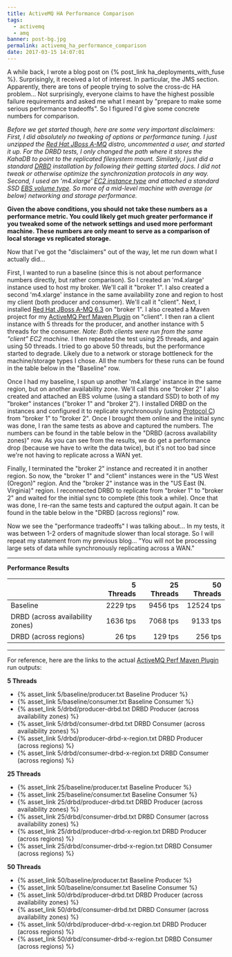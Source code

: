 ```yaml
---
title: ActiveMQ HA Performance Comparison
tags:
  - activemq
  - amq
banner: post-bg.jpg
permalink: activemq_ha_performance_comparison
date: 2017-03-15 14:07:01
---
```



A while back, I wrote a blog post on {% post_link ha_deployments_with_fuse %}. Surprisingly, it received a lot of interest. In particular, the JMS section. Apparently, there are tons of people trying to solve the cross-dc HA problem... Not surprisingly, everyone claims to have the highest possible failure requirements and asked me what I meant by "prepare to make some serious performance tradeoffs". So I figured I'd give some concrete numbers for comparison.<!-- more -->

_Before we get started though, here are some very important disclaimers: First, I did absolutely no tweaking of options or performance tuning. I just unzipped the [Red Hat JBoss A-MQ](https://developers.redhat.com/products/amq) distro, uncommented a user, and started it up. For the DRBD tests, I only changed the path where it stores the KahaDB to point to the replicated filesystem mount. Similarly, I just did a standard [DRBD](http://drbd.org) installation by following their getting started docs. I did not tweak or otherwise optimize the synchronization protocols in any way. Second, I used an 'm4.xlarge' [EC2 instance type](https://aws.amazon.com/ec2/instance-types/) and attached a standard SSD [EBS volume type](https://aws.amazon.com/ebs/details/). So more of a mid-level machine with average (or below) networking and storage performance._

__Given the above conditions, you should not take these numbers as a performance metric. You could likely get much greater performance if you tweaked some of the network settings and used more performant machine. These numbers are only meant to serve as a comparison of local storage vs replicated storage.__

Now that I've got the "disclaimers" out of the way, let me run down what I actually did...

First, I wanted to run a baseline (since this is not about performance numbers directly, but rather comparison). So I created an 'm4.xlarge' instance used to host my broker. We'll call it "broker 1". I also created a second 'm4.xlarge' instance in the same availability zone and region to host my client (both producer and consumer). We'll call it "client". Next, I installed [Red Hat JBoss A-MQ 6.3](https://developers.redhat.com/products/amq) on "broker 1". I also created a Maven project for my [ActiveMQ Perf Maven Plugin](http://activemq.apache.org/activemq-performance-module-users-manual.html) on "client". I then ran a client instance with 5 threads for the producer, and another instance with 5 threads for the consumer. _Note: Both clients were run from the same "client" EC2 machine._ I then repeated the test using 25 threads, and again using 50 threads. I tried to go above 50 threads, but the performance started to degrade. Likely due to a network or storage bottleneck for the machine/storage types I chose. All the numbers for these runs can be found in the table below in the "Baseline" row.

Once I had my baseline, I spun up another 'm4.xlarge' instance in the same region, but on another availability zone. We'll call this one "broker 2" I also created and attached an EBS volume (using a standard SSD) to both of my "broker" instances ("broker 1" and "broker 2"). I installed DRBD on the instances and configured it to replicate synchronously (using [Protocol C](https://docs.linbit.com/doc/users-guide-84/s-replication-protocols/)) from "broker 1" to "broker 2". Once I brought them online and the initial sync was done, I ran the same tests as above and captured the numbers. The numbers can be found in the table below in the "DRBD (across availability zones)" row. As you can see from the results, we do get a performance drop (because we have to write the data twice), but it's not too bad since we're not having to replicate across a WAN yet.

Finally, I terminated the "broker 2" instance and recreated it in another region. So now, the "broker 1" and "client" instances were in the "US West (Oregon)" region. And the "broker 2" instance was in the "US East (N. Virginia)" region. I reconnected DRBD to replicate from "broker 1" to "broker 2" and waited for the initial sync to complete (this took a while). Once that was done, I re-ran the same tests and captured the output again. It can be found in the table below in the "DRBD (across regions)" row.

Now we see the "performance tradeoffs" I was talking about... In my tests, it was between 1-2 orders of magnitude slower than local storage. So I will repeat my statement from my previous blog... "You will not be processing large sets of data while synchronously replicating across a WAN."

<hr/>

__Performance Results__

|                                  | 5 Threads | 25 Threads | 50 Threads |
| -------------------------------- | --------: | ---------: | ---------: |
| Baseline                         |  2229 tps |   9456 tps |  12524 tps |
| DRBD (across availability zones) |  1636 tps |   7068 tps |   9133 tps |
| DRBD (across regions)            |    26 tps |    129 tps |    256 tps |

<hr/>

For reference, here are the links to the actual [ActiveMQ Perf Maven Plugin](http://activemq.apache.org/activemq-performance-module-users-manual.html) run outputs:

__5 Threads__

 - {% asset_link 5/baseline/producer.txt Baseline Producer %}
 - {% asset_link 5/baseline/consumer.txt Baseline Consumer %}
 - {% asset_link 5/drbd/producer-drbd.txt DRBD Producer (across availability zones) %}
 - {% asset_link 5/drbd/consumer-drbd.txt DRBD Consumer (across availability zones) %}
 - {% asset_link 5/drbd/producer-drbd-x-region.txt DRBD Producer (across regions) %}
 - {% asset_link 5/drbd/consumer-drbd-x-region.txt DRBD Consumer (across regions) %}

__25 Threads__

 - {% asset_link 25/baseline/producer.txt Baseline Producer %}
 - {% asset_link 25/baseline/consumer.txt Baseline Consumer %}
 - {% asset_link 25/drbd/producer-drbd.txt DRBD Producer (across availability zones) %}
 - {% asset_link 25/drbd/consumer-drbd.txt DRBD Consumer (across availability zones) %}
 - {% asset_link 25/drbd/producer-drbd-x-region.txt DRBD Producer (across regions) %}
 - {% asset_link 25/drbd/consumer-drbd-x-region.txt DRBD Consumer (across regions) %}

__50 Threads__

 - {% asset_link 50/baseline/producer.txt Baseline Producer %}
 - {% asset_link 50/baseline/consumer.txt Baseline Consumer %}
 - {% asset_link 50/drbd/producer-drbd.txt DRBD Producer (across availability zones) %}
 - {% asset_link 50/drbd/consumer-drbd.txt DRBD Consumer (across availability zones) %}
 - {% asset_link 50/drbd/producer-drbd-x-region.txt DRBD Producer (across regions) %}
 - {% asset_link 50/drbd/consumer-drbd-x-region.txt DRBD Consumer (across regions) %}
